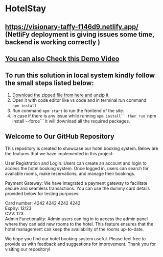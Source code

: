# HotelStay
## https://visionary-taffy-f146d9.netlify.app/ (NetliFy deployment is giving issues some time, backend is working correctly ) </br>
## [You can also Check this Demo Video](https://drive.google.com/file/d/1Tvpev9y-dBGo8votrARC61aPIfD4H0L-/view?usp=sharing) 

## To run this solution in local system kindly follow the small steps listed below: </br>
1)	[Download the zipped file from here and unzip it.](https://drive.google.com/file/d/1wnQj9EddlAeBdFVvaUgBxVN5Lm2E8eP_/view?usp=sharing)</br>
2)	Open it with code editor like vs code and in terminal run command </br>
```npm install```
3)	Run command ```npm start``` to run the frontend of the site.</br>
4) In case if there is any issue while running ```npm install`` then run ```npm install --force``` it will download all the required packages. 



## Welcome to Our GitHub Repository
This repository is created to showcase our hotel booking system. Below are the features that we have implemented in this project:

User Registration and Login: Users can create an account and login to access the hotel booking system. Once logged in, users can search for available rooms, make reservations, and manage their bookings.

Payment Gateway: We have integrated a payment gateway to facilitate secure and seamless transactions. You can use the dummy card details provided below for testing purposes:

Card number: 4242 4242 4242 4242</br>
Expiry: 12/23</br>
CVV: 123</br>
Admin Functionality: Admin users can log in to access the admin panel where they can add new rooms to the hotel. This feature ensures that the hotel management can keep the availability of the rooms up-to-date.

We hope you find our hotel booking system useful. Please feel free to provide us with feedback and suggestions for improvement. Thank you for visiting our repository!
